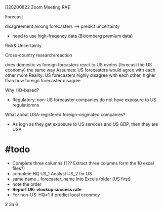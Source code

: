 [[20200822 Zoom Meeting RA]]

Forecast 

disagreement among forecasters --> predict uncertainty
- need to use high-freqency data (Bloomberg premium data)


Risk& Uncertainty

Cross-country research/reaction

does domestic vs foreign forcasters react to US evetns (forecast the US economy) the same way
Assumes: US forecasters would agree with each other more
Reality: US forecasters highly disagree with each other, higher than how foreign forecaster disagree

Why HQ-based?
- Regulatory: non-US forecaster companies do not have exposure to US regulatiomns

What about USA-registered foreign-originated companies?
- As logn as they get exposure to US services and US GDP, then they are USA


# #todo
- Complete three columns (??? Extract three columns form the 10 excel files?)
- complete HQ  US_1 Analyst US_2 for US
- same name _ forecaster_name into Excels folder (US first)
- note the order
- **Report UK: vlookup success rate**
- For non-US: HQ=1 if predict local econmoy

2 3a 6




